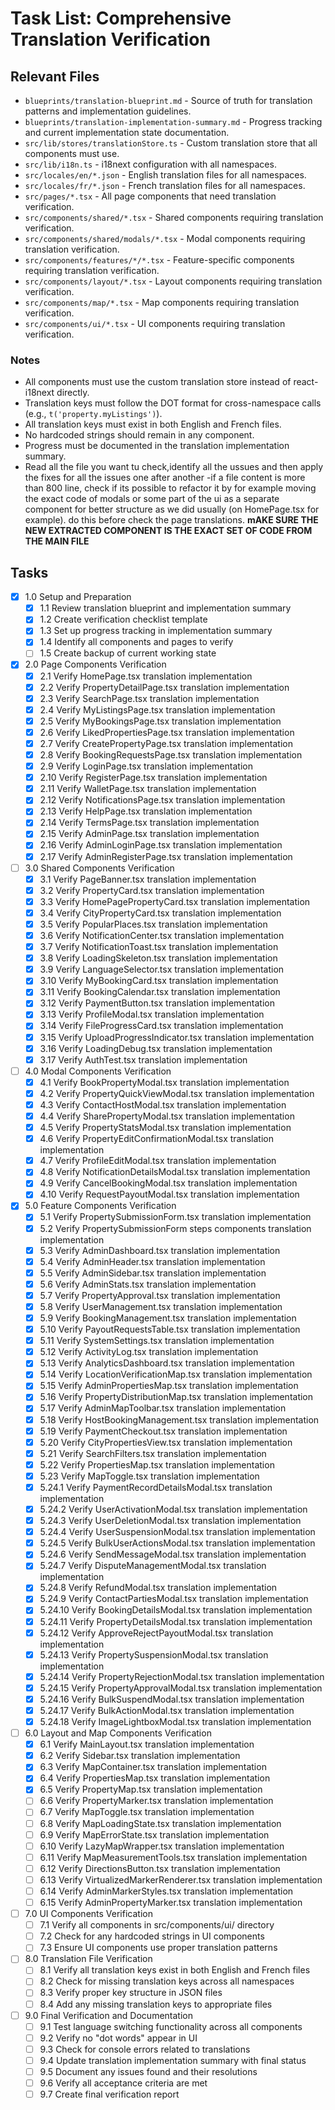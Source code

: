 # Task List: Comprehensive Translation Verification

## Relevant Files

- `blueprints/translation-blueprint.md` - Source of truth for translation patterns and implementation guidelines.
- `blueprints/translation-implementation-summary.md` - Progress tracking and current implementation state documentation.
- `src/lib/stores/translationStore.ts` - Custom translation store that all components must use.
- `src/lib/i18n.ts` - i18next configuration with all namespaces.
- `src/locales/en/*.json` - English translation files for all namespaces.
- `src/locales/fr/*.json` - French translation files for all namespaces.
- `src/pages/*.tsx` - All page components that need translation verification.
- `src/components/shared/*.tsx` - Shared components requiring translation verification.
- `src/components/shared/modals/*.tsx` - Modal components requiring translation verification.
- `src/components/features/*/*.tsx` - Feature-specific components requiring translation verification.
- `src/components/layout/*.tsx` - Layout components requiring translation verification.
- `src/components/map/*.tsx` - Map components requiring translation verification.
- `src/components/ui/*.tsx` - UI components requiring translation verification.

### Notes

- All components must use the custom translation store instead of react-i18next directly.
- Translation keys must follow the DOT format for cross-namespace calls (e.g., `t('property.myListings')`).
- All translation keys must exist in both English and French files.
- No hardcoded strings should remain in any component.
- Progress must be documented in the translation implementation summary.
- Read all the file you want tu check,identify all the ussues and then apply the fixes for all the issues one after another
-if a file content is more than 800 line, check if its possible to refactor it by for example moving the exact code of modals or some part of the ui as a separate component for better structure as we did usually (on HomePage.tsx for example). do this before check the page translations. **mAKE SURE THE NEW EXTRACTED COMPONENT IS  THE EXACT SET OF CODE FROM THE MAIN FILE**

## Tasks

- [x] 1.0 Setup and Preparation
  - [x] 1.1 Review translation blueprint and implementation summary
  - [x] 1.2 Create verification checklist template
  - [x] 1.3 Set up progress tracking in implementation summary
  - [x] 1.4 Identify all components and pages to verify
  - [ ] 1.5 Create backup of current working state

- [x] 2.0 Page Components Verification
  - [x] 2.1 Verify HomePage.tsx translation implementation
  - [x] 2.2 Verify PropertyDetailPage.tsx translation implementation
  - [x] 2.3 Verify SearchPage.tsx translation implementation
  - [x] 2.4 Verify MyListingsPage.tsx translation implementation
  - [x] 2.5 Verify MyBookingsPage.tsx translation implementation
  - [x] 2.6 Verify LikedPropertiesPage.tsx translation implementation
  - [x] 2.7 Verify CreatePropertyPage.tsx translation implementation
  - [x] 2.8 Verify BookingRequestsPage.tsx translation implementation
  - [x] 2.9 Verify LoginPage.tsx translation implementation
  - [x] 2.10 Verify RegisterPage.tsx translation implementation
  - [x] 2.11 Verify WalletPage.tsx translation implementation
  - [x] 2.12 Verify NotificationsPage.tsx translation implementation
  - [x] 2.13 Verify HelpPage.tsx translation implementation
  - [x] 2.14 Verify TermsPage.tsx translation implementation
  - [x] 2.15 Verify AdminPage.tsx translation implementation
  - [x] 2.16 Verify AdminLoginPage.tsx translation implementation
  - [x] 2.17 Verify AdminRegisterPage.tsx translation implementation

- [ ] 3.0 Shared Components Verification
  - [x] 3.1 Verify PageBanner.tsx translation implementation
  - [x] 3.2 Verify PropertyCard.tsx translation implementation
  - [x] 3.3 Verify HomePagePropertyCard.tsx translation implementation
  - [x] 3.4 Verify CityPropertyCard.tsx translation implementation
  - [x] 3.5 Verify PopularPlaces.tsx translation implementation
  - [x] 3.6 Verify NotificationCenter.tsx translation implementation
  - [x] 3.7 Verify NotificationToast.tsx translation implementation
  - [x] 3.8 Verify LoadingSkeleton.tsx translation implementation
  - [x] 3.9 Verify LanguageSelector.tsx translation implementation
  - [x] 3.10 Verify MyBookingCard.tsx translation implementation
  - [x] 3.11 Verify BookingCalendar.tsx translation implementation
  - [x] 3.12 Verify PaymentButton.tsx translation implementation
  - [x] 3.13 Verify ProfileModal.tsx translation implementation
  - [x] 3.14 Verify FileProgressCard.tsx translation implementation
  - [x] 3.15 Verify UploadProgressIndicator.tsx translation implementation
  - [x] 3.16 Verify LoadingDebug.tsx translation implementation
  - [x] 3.17 Verify AuthTest.tsx translation implementation

- [ ] 4.0 Modal Components Verification
  - [x] 4.1 Verify BookPropertyModal.tsx translation implementation
  - [x] 4.2 Verify PropertyQuickViewModal.tsx translation implementation
  - [x] 4.3 Verify ContactHostModal.tsx translation implementation
  - [x] 4.4 Verify SharePropertyModal.tsx translation implementation
  - [x] 4.5 Verify PropertyStatsModal.tsx translation implementation
  - [x] 4.6 Verify PropertyEditConfirmationModal.tsx translation implementation
  - [x] 4.7 Verify ProfileEditModal.tsx translation implementation
  - [x] 4.8 Verify NotificationDetailsModal.tsx translation implementation
  - [x] 4.9 Verify CancelBookingModal.tsx translation implementation
  - [x] 4.10 Verify RequestPayoutModal.tsx translation implementation

- [x] 5.0 Feature Components Verification
  - [x] 5.1 Verify PropertySubmissionForm.tsx translation implementation
  - [x] 5.2 Verify PropertySubmissionForm steps components translation implementation
  - [x] 5.3 Verify AdminDashboard.tsx translation implementation
  - [x] 5.4 Verify AdminHeader.tsx translation implementation
  - [x] 5.5 Verify AdminSidebar.tsx translation implementation
  - [x] 5.6 Verify AdminStats.tsx translation implementation
  - [x] 5.7 Verify PropertyApproval.tsx translation implementation
  - [x] 5.8 Verify UserManagement.tsx translation implementation
  - [x] 5.9 Verify BookingManagement.tsx translation implementation
  - [x] 5.10 Verify PayoutRequestsTable.tsx translation implementation
  - [x] 5.11 Verify SystemSettings.tsx translation implementation
  - [x] 5.12 Verify ActivityLog.tsx translation implementation
  - [x] 5.13 Verify AnalyticsDashboard.tsx translation implementation
  - [x] 5.14 Verify LocationVerificationMap.tsx translation implementation
  - [x] 5.15 Verify AdminPropertiesMap.tsx translation implementation
  - [x] 5.16 Verify PropertyDistributionMap.tsx translation implementation
  - [x] 5.17 Verify AdminMapToolbar.tsx translation implementation
  - [x] 5.18 Verify HostBookingManagement.tsx translation implementation
  - [x] 5.19 Verify PaymentCheckout.tsx translation implementation
  - [x] 5.20 Verify CityPropertiesView.tsx translation implementation
  - [x] 5.21 Verify SearchFilters.tsx translation implementation
  - [x] 5.22 Verify PropertiesMap.tsx translation implementation
  - [x] 5.23 Verify MapToggle.tsx translation implementation
  - [x] 5.24.1 Verify PaymentRecordDetailsModal.tsx translation implementation
  - [x] 5.24.2 Verify UserActivationModal.tsx translation implementation
  - [x] 5.24.3 Verify UserDeletionModal.tsx translation implementation
  - [x] 5.24.4 Verify UserSuspensionModal.tsx translation implementation
  - [x] 5.24.5 Verify BulkUserActionsModal.tsx translation implementation
  - [x] 5.24.6 Verify SendMessageModal.tsx translation implementation
  - [x] 5.24.7 Verify DisputeManagementModal.tsx translation implementation
  - [x] 5.24.8 Verify RefundModal.tsx translation implementation
  - [x] 5.24.9 Verify ContactPartiesModal.tsx translation implementation
  - [x] 5.24.10 Verify BookingDetailsModal.tsx translation implementation
  - [x] 5.24.11 Verify PropertyDetailsModal.tsx translation implementation
  - [x] 5.24.12 Verify ApproveRejectPayoutModal.tsx translation implementation
  - [x] 5.24.13 Verify PropertySuspensionModal.tsx translation implementation
  - [x] 5.24.14 Verify PropertyRejectionModal.tsx translation implementation
  - [x] 5.24.15 Verify PropertyApprovalModal.tsx translation implementation
  - [x] 5.24.16 Verify BulkSuspendModal.tsx translation implementation
  - [x] 5.24.17 Verify BulkActionModal.tsx translation implementation
  - [x] 5.24.18 Verify ImageLightboxModal.tsx translation implementation

- [ ] 6.0 Layout and Map Components Verification
  - [x] 6.1 Verify MainLayout.tsx translation implementation
  - [x] 6.2 Verify Sidebar.tsx translation implementation
  - [x] 6.3 Verify MapContainer.tsx translation implementation
  - [x] 6.4 Verify PropertiesMap.tsx translation implementation
  - [x] 6.5 Verify PropertyMap.tsx translation implementation
  - [ ] 6.6 Verify PropertyMarker.tsx translation implementation
  - [ ] 6.7 Verify MapToggle.tsx translation implementation
  - [ ] 6.8 Verify MapLoadingState.tsx translation implementation
  - [ ] 6.9 Verify MapErrorState.tsx translation implementation
  - [ ] 6.10 Verify LazyMapWrapper.tsx translation implementation
  - [ ] 6.11 Verify MapMeasurementTools.tsx translation implementation
  - [ ] 6.12 Verify DirectionsButton.tsx translation implementation
  - [ ] 6.13 Verify VirtualizedMarkerRenderer.tsx translation implementation
  - [ ] 6.14 Verify AdminMarkerStyles.tsx translation implementation
  - [ ] 6.15 Verify AdminPropertyMarker.tsx translation implementation

- [ ] 7.0 UI Components Verification
  - [ ] 7.1 Verify all components in src/components/ui/ directory
  - [ ] 7.2 Check for any hardcoded strings in UI components
  - [ ] 7.3 Ensure UI components use proper translation patterns

- [ ] 8.0 Translation File Verification
  - [ ] 8.1 Verify all translation keys exist in both English and French files
  - [ ] 8.2 Check for missing translation keys across all namespaces
  - [ ] 8.3 Verify proper key structure in JSON files
  - [ ] 8.4 Add any missing translation keys to appropriate files

- [ ] 9.0 Final Verification and Documentation
  - [ ] 9.1 Test language switching functionality across all components
  - [ ] 9.2 Verify no "dot words" appear in UI
  - [ ] 9.3 Check for console errors related to translations
  - [ ] 9.4 Update translation implementation summary with final status
  - [ ] 9.5 Document any issues found and their resolutions
  - [ ] 9.6 Verify all acceptance criteria are met
  - [ ] 9.7 Create final verification report 